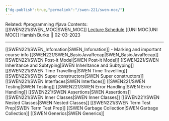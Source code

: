 ```yaml
---
{"dg-publish":true,"permalink":"/swen-221/swen-moc/"}
---
```


Related: #programming #java 
Contents: [[SWEN221/SWEN_MOC\|SWEN_MOC]]
[Lecture Schedule](https://ecs.wgtn.ac.nz/Courses/SWEN221_2023T1/LectureSchedule)
[[UNI MOC\|UNI MOC]]
Hamish Burke || 02-03-2023
***

[[SWEN221/SWEN_Infomation\|SWEN_Infomation]] - Marking and important course info
[[SWEN221/SWEN_BasicJavaRecap\|SWEN_BasicJavaRecap]]
[[SWEN221/SWEN Post-it Model\|SWEN Post-it Model]]
[[SWEN221/SWEN Inheritance and Subtyping\|SWEN Inheritance and Subtyping]]
[[SWEN221/SWEN Time Travelling\|SWEN Time Travelling]]
[[SWEN221/SWEN Super constructors\|SWEN Super constructors]]
[[SWEN221/SWEN Interfaces\|SWEN Interfaces]]
[[SWEN221/SWEN Testing\|SWEN Testing]]
[[SWEN221/SWEN Error Handling\|SWEN Error Handling]]
[[SWEN221/SWEN Assertions\|SWEN Assertions]]
[[SWEN221/SWEN Inner Classes\|SWEN Inner Classes]]
[[SWEN221/SWEN Nested Classes\|SWEN Nested Classes]]
[[SWEN221/SWEN Term Test Prep\|SWEN Term Test Prep]]
[[SWEN Garbage Collection\|SWEN Garbage Collection]]
[[SWEN Generics\|SWEN Generics]]













